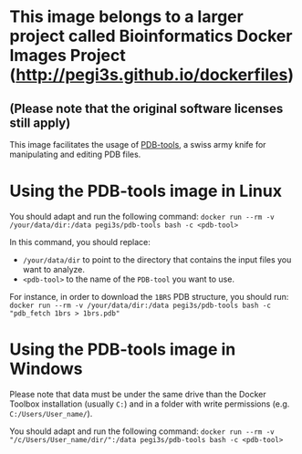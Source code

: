 # This image belongs to a larger project called Bioinformatics Docker Images Project (http://pegi3s.github.io/dockerfiles)
## (Please note that the original software licenses still apply)

This image facilitates the usage of [PDB-tools](https://github.com/haddocking/pdb-tools), a swiss army knife for manipulating and editing PDB files.

# Using the PDB-tools image in Linux

You should adapt and run the following command: `docker run --rm -v /your/data/dir:/data pegi3s/pdb-tools bash -c <pdb-tool>`

In this command, you should replace:

- `/your/data/dir` to point to the directory that contains the input files you want to analyze.
- `<pdb-tool>` to the name of the `PDB-tool` you want to use.

For instance, in order to download the `1BRS` PDB structure, you should run: `docker run --rm -v /your/data/dir:/data pegi3s/pdb-tools bash -c "pdb_fetch 1brs > 1brs.pdb"`

# Using the PDB-tools image in Windows

Please note that data must be under the same drive than the Docker Toolbox installation (usually `C:`) and in a folder with write permissions (e.g. `C:/Users/User_name/`).

You should adapt and run the following command: `docker run --rm -v "/c/Users/User_name/dir/":/data pegi3s/pdb-tools bash -c <pdb-tool>`
